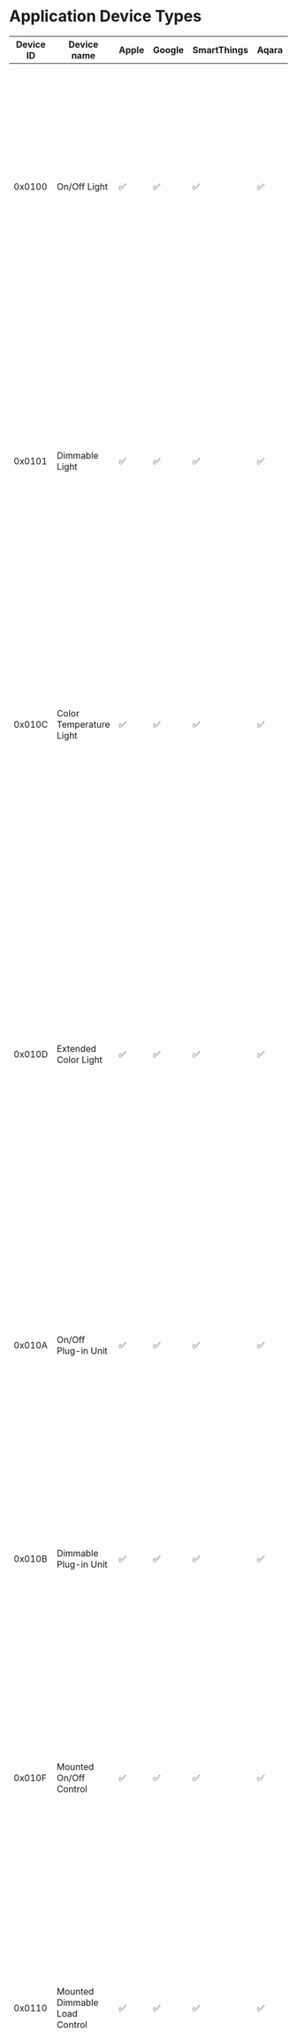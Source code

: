 # Application Device Types

    
|Device ID| Device name   | Apple | Google | SmartThings | Aqara | Description |
|---------|---------------|-|-|-|-|-|
|0x0100   |On/Off Light   |✅︎|✅︎|✅︎|✅︎|The On/Off Light is a lighting device that is capable of being switched on or off by means of a bound controller device such as an On/Off Light Switch or a Dimmer Switch. In addition, an on/off light is also capable of being switched by means of a bound occupancy sensor.|
|0x0101   |Dimmable Light  |✅︎|✅︎|✅︎|✅︎|A Dimmable Light is a lighting device that is capable of being switched on or off and the intensity of its light adjusted by means of a bound controller device such as a Dimmer Switch or a Color Dim­ mer Switch. In addition, a Dimmable Light device is also capable of being switched by means of a bound occupancy sensor or other device(s).|
|0x010C   |Color Temperature Light  |✅︎|✅︎|✅︎|✅︎|A Color Temperature Light is a lighting device that is capable of being switched on or off, the inten­ sity of its light adjusted, and its color temperature adjusted by means of a bound controller device such as a Color Dimmer Switch.|
|0x010D   | Extended Color Light  |✅︎|✅︎|✅︎|✅︎|An Extended Color Light is a lighting device that is capable of being switched on or off, the intensity of its light adjusted, and its color adjusted by means of a bound controller device such as a Color Dimmer Switch or Control Bridge. The device supports adjustment of color by means of hue/satura­ tion, enhanced hue, color looping, XY coordinates, and color temperature. In addition, the extended color light is also capable of being switched by means of a bound occupancy sensor.|
|0x010A   | On/Off Plug-in Unit |✅︎|✅︎|✅︎|✅︎|An On/Off Plug-in Unit is a device that provides power to another device that is plugged into it, and is capable of switching that provided power on or off.|
|0x010B   | Dimmable Plug-in Unit |✅︎|✅︎|✅︎|✅︎|A Dimmable Plug-In Unit is a device that provides power to another device that is plugged into it, and is capable of being switched on or off and have its level adjusted. The Dimmable Plug-in Unit is typically used to control a conventional non-communicating light through its mains connection using phase cutting.|
|0x010F   | Mounted On/Off Control |✅︎|✅︎|✅︎|✅︎|A Mounted On/Off Control is a fixed device that provides power to another device that is plugged into it, and is capable of switching that provided power on or off.|
|0x0110   | Mounted Dimmable Load Control |✅︎|✅︎|✅︎|✅︎|A Mounted Dimmable Load Control is a fixed device that provides power to another device that is plugged into it, and is capable of being switched on or off and have its level adjusted. The Mounted Dimmable Load Control is typically used to control a conventional non-communicating light through its mains connection using phase cutting.|
|0x0303   | Pump |✅︎|✅︎|✅︎|✅︎|A Pump device is a pump that may have variable speed. It may have optional built-in sensors and a regulation mechanism. It is typically used for pumping fluids like water.|
|0x0042   | Water Valve |✅︎|✅︎|✅︎|✅︎||
